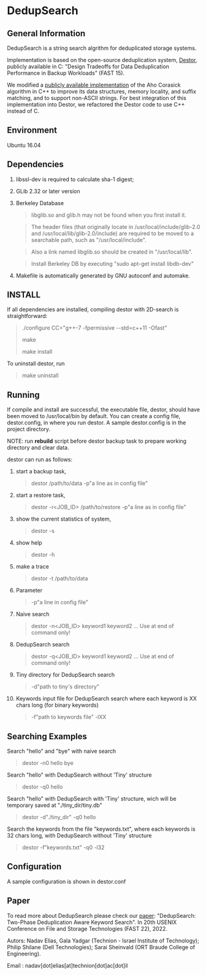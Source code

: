 # DedupSearch

General Information
-------------------
DedupSearch is a string search algrithm for deduplicated storage systems.

Implementation is based on the open-source deduplication system, [Destor](https://github.com/fomy/destor), publicly available in C:
"Design Tradeoffs for Data Deduplication Performance in Backup Workloads" (FAST 15).

We modified a [publicly available implementation](https://github.com/cjgdev/aho_corasick) of the Aho Corasick algorithm in C++ to improve its data structures, memory locality, and suffix matching, and to support non-ASCII strings. For best integration of this implementation into Destor, we refactored the Destor code to use C++ instead of C.

Environment
-----------
Ubuntu 16.04

Dependencies
------------
1. libssl-dev is required to calculate sha-1 digest;
2. GLib 2.32 or later version 
3. Berkeley Database

   > libglib.so and glib.h may not be found when you first install it.

   > The header files (that originally locate in /usr/local/include/glib-2.0 and /usr/local/lib/glib-2.0/include) are required to be moved to a searchable path, such as "/usr/local/include". 

   > Also a link named libglib.so should be created in "/usr/local/lib".
   
   > Install Berkeley DB by executing "sudo apt-get install libdb-dev"

3. Makefile is automatically generated by GNU autoconf and automake.

INSTALL
-------
If all dependencies are installed,
compiling destor with 2D-search is straightforward:

>./configure CC="g++-7 -fpermissive --std=c++11 -Ofast"
>
>make
>
>make install

To uninstall destor, run

>make uninstall

Running
-------
If compile and install are successful, the executable file, destor, should have been moved to /usr/local/bin by default.
You can create a config file, destor.config, in where you run destor.
A sample destor.config is in the project directory.

NOTE: run **rebuild** script before destor backup task to prepare working directory and clear data.

destor can run as follows:

1. start a backup task,
   > destor /path/to/data -p"a line as in config file"

2. start a restore task,
   > destor -r<JOB_ID> /path/to/restore -p"a line as in config file"

3. show the current statistics of system,
   > destor -s

4. show help
   > destor -h

5. make a trace
   > destor -t /path/to/data
   
6. Parameter
   > -p"a line in config file"

7. Naive search
   > destor -n<JOB_ID> keyword1 keyword2 ...
   Use at end of command only!
    
8. DedupSearch search
   > destor -q<JOB_ID> keyword1 keyword2 ...
   Use at end of command only!

9. Tiny directory for DedupSearch search
   > -d"path to tiny's directory"

10. Keywords input file for DedupSearch search where each keyword is XX chars long (for binary keywords)
    > -f"path to keywords file" -lXX

Searching Examples
------------------
Search "hello" and "bye" with naive search
   > destor -n0 hello bye
  
Search "hello" with DedupSearch without 'Tiny' structure
   > destor -q0 hello
   
Search "hello" with DedupSearch with 'Tiny' structure, wich will be temporary saved at "./tiny_dir/tiny.db"
   > destor -d"./tiny_dir" -q0 hello 

Search the keywords from the file "keywords.txt", where each keywords is 32 chars long, with DedupSearch without 'Tiny' structure
   > destor -f"keywords.txt" -q0 -l32
   
Configuration
-------------
A sample configuration is shown in destor.conf

Paper
------
To read more about DedupSearch please check our [paper](https://www.usenix.org/conference/fast22/presentation/elias):
   "DedupSearch: Two-Phase Deduplication Aware Keyword Search". In 20th USENIX Conference on File and Storage Technologies (FAST 22), 2022.

Autors: Nadav Elias, Gala Yadgar (Technion - Israel Institute of Technology);
           Philip Shilane (Dell Technologies);
           Sarai Sheinvald (ORT Braude College of Engineering).

Email : nadav[dot]elias[at]technion[dot]ac[dot]il
